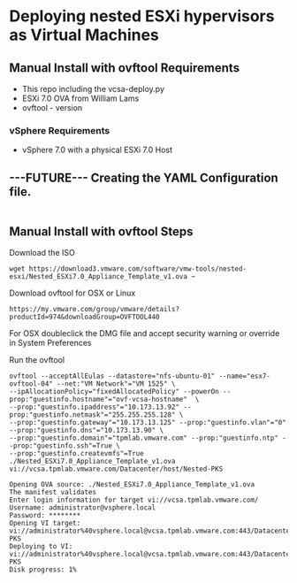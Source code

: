 # Deploying nested ESXi hypervisors as Virtual Machines


## Manual Install with ovftool Requirements

- This repo including the vcsa-deploy.py
- ESXi 7.0 OVA from William Lams
- ovftool - version

### vSphere Requirements
- vSphere 7.0 with a physical ESXi 7.0 Host


## ---FUTURE--- Creating the YAML Configuration file.

``` yaml

```

## Manual Install with ovftool Steps

Download the ISO
```shell
wget https://download3.vmware.com/software/vmw-tools/nested-esxi/Nested_ESXi7.0_Appliance_Template_v1.ova ~
```
Download ovftool for OSX or Linux
```shell
https://my.vmware.com/group/vmware/details?productId=974&downloadGroup=OVFTOOL440
```
For OSX doubleclick the DMG file and accept security warning or override in System Preferences

Run the ovftool 
```shell
ovftool --acceptAllEulas --datastore="nfs-ubuntu-01" --name="esx7-ovftool-04" --net:"VM Network"="VM 1525" \
--ipAllocationPolicy="fixedAllocatedPolicy" --powerOn --prop:"guestinfo.hostname"="ovf-vcsa-hostname"  \
--prop:"guestinfo.ipaddress"="10.173.13.92" --prop:"guestinfo.netmask"="255.255.255.128" \
--prop:"guestinfo.gateway"="10.173.13.125" --prop:"guestinfo.vlan"="0" --prop:"guestinfo.dns"="10.173.13.90" \
--prop:"guestinfo.domain"="tpmlab.vmware.com" --prop:"guestinfo.ntp" --prop:"guestinfo.ssh"=True \
--prop:"guestinfo.createvmfs"=True ./Nested_ESXi7.0_Appliance_Template_v1.ova vi://vcsa.tpmlab.vmware.com/Datacenter/host/Nested-PKS

Opening OVA source: ./Nested_ESXi7.0_Appliance_Template_v1.ova
The manifest validates
Enter login information for target vi://vcsa.tpmlab.vmware.com/
Username: administrator@vsphere.local
Password: ********
Opening VI target: vi://administrator%40vsphere.local@vcsa.tpmlab.vmware.com:443/Datacenter/host/Nested-PKS
Deploying to VI: vi://administrator%40vsphere.local@vcsa.tpmlab.vmware.com:443/Datacenter/host/Nested-PKS
Disk progress: 1%
```
